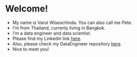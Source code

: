 # Welcome!
* My name is Varut Wiseschinda. You can also call me Pete.
* I'm from Thailand, currenly living in Bangkok.
* I'm a data engineer and data scientist.
* Please find my Linkedin link [here](https://www.linkedin.com/in/varut-wiseschinda-807a24a1/).
* Also, please check my DataEngineer repository [here](https://github.com/varutw/DataEngineer).
* Nice to meet you!


